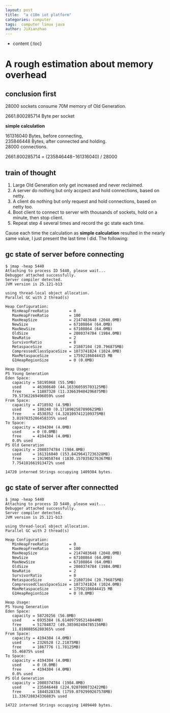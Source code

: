 ```yaml
---
layout: post
title:  "a c10m iot platform"
categories: computer
tags:  computer linux java
author: JiXianzhao
---
```


* content
{:toc}

A rough estimation about memory overhead
========================================

conclusion first
----------------

28000 sockets consume 70M memory of Old Generation.

2661.800285714 Byte per socket

**simple calculation**

161316040 Bytes, before connecting,  
235846448 Bytes, after connected and holding.  
28000	  connections.  

2661.800285714 = (235846448−161316040) / 28000

## train of thought
1. Large Old Generation only get increased and never reclaimed.
2. A server do nothing but only accpect and hold connections, based on netty.
3. A client do nothing but only request and hold connections, based on netty too.
4. Boot client to connect to server with thousands of sockets, hold on a minute, then stop client.  
5. Repeat step 4 several times and record the gc state each time. 


Cause each time the calculation as **simple calculation** resulted in the nearly same value, I just present the last time I did. The following:

## gc state of server before connecting
	$ jmap -heap 5440
	Attaching to process ID 5440, please wait...
	Debugger attached successfully.
	Server compiler detected.
	JVM version is 25.121-b13
	
	using thread-local object allocation.
	Parallel GC with 2 thread(s)
	
	Heap Configuration:
	   MinHeapFreeRatio         = 0
	   MaxHeapFreeRatio         = 100
	   MaxHeapSize              = 2147483648 (2048.0MB)
	   NewSize                  = 67108864 (64.0MB)
	   MaxNewSize               = 67108864 (64.0MB)
	   OldSize                  = 2080374784 (1984.0MB)
	   NewRatio                 = 2
	   SurvivorRatio            = 8
	   MetaspaceSize            = 21807104 (20.796875MB)
	   CompressedClassSpaceSize = 1073741824 (1024.0MB)
	   MaxMetaspaceSize         = 17592186044415 MB
	   G1HeapRegionSize         = 0 (0.0MB)
	
	Heap Usage:
	PS Young Generation
	Eden Space:
	   capacity = 58195968 (55.5MB)
	   used     = 46308640 (44.163360595703125MB)
	   free     = 11887328 (11.336639404296875MB)
	   79.57362269496059% used
	From Space:
	   capacity = 4718592 (4.5MB)
	   used     = 180240 (0.1718902587890625MB)
	   free     = 4538352 (4.3281097412109375MB)
	   3.8197835286458335% used
	To Space:
	   capacity = 4194304 (4.0MB)
	   used     = 0 (0.0MB)
	   free     = 4194304 (4.0MB)
	   0.0% used
	PS Old Generation
	   capacity = 2080374784 (1984.0MB)
	   used     = 161316040 (153.84296417236328MB)
	   free     = 1919058744 (1830.1570358276367MB)
	   7.754181661913472% used
	
	14720 interned Strings occupying 1409304 bytes.


## gc state of server after connectted
	$ jmap -heap 5440
	Attaching to process ID 5440, please wait...
	Debugger attached successfully.
	Server compiler detected.
	JVM version is 25.121-b13
	
	using thread-local object allocation.
	Parallel GC with 2 thread(s)
	
	Heap Configuration:
	   MinHeapFreeRatio         = 0
	   MaxHeapFreeRatio         = 100
	   MaxHeapSize              = 2147483648 (2048.0MB)
	   NewSize                  = 67108864 (64.0MB)
	   MaxNewSize               = 67108864 (64.0MB)
	   OldSize                  = 2080374784 (1984.0MB)
	   NewRatio                 = 2
	   SurvivorRatio            = 8
	   MetaspaceSize            = 21807104 (20.796875MB)
	   CompressedClassSpaceSize = 1073741824 (1024.0MB)
	   MaxMetaspaceSize         = 17592186044415 MB
	   G1HeapRegionSize         = 0 (0.0MB)
	
	Heap Usage:
	PS Young Generation
	Eden Space:
	   capacity = 58720256 (56.0MB)
	   used     = 6935384 (6.614097595214844MB)
	   free     = 51784872 (49.385902404785156MB)
	   11.81088856288365% used
	From Space:
	   capacity = 4194304 (4.0MB)
	   used     = 2326528 (2.21875MB)
	   free     = 1867776 (1.78125MB)
	   55.46875% used
	To Space:
	   capacity = 4194304 (4.0MB)
	   used     = 0 (0.0MB)
	   free     = 4194304 (4.0MB)
	   0.0% used
	PS Old Generation
	   capacity = 2080374784 (1984.0MB)
	   used     = 235846448 (224.9207000732422MB)
	   free     = 1844528336 (1759.0792999267578MB)
	   11.336728834336803% used
	
	14722 interned Strings occupying 1409440 bytes.
